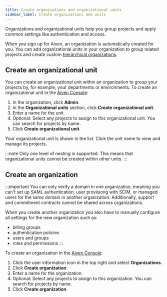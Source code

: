 ```yaml
---
title: Create organizations and organizational units
sidebar_label: Create organizations and units
---
```


Organizations and organizational units help you group projects and apply common settings like authentication and access.

When you sign up for Aiven, an organization is
automatically created for you. You can add organizational units in your organization
to group related projects and create custom
[hierarchical organizations](/docs/platform/concepts/orgs-units-projects).

## Create an organizational unit

You can create an organizational unit within an organization to group
your projects by, for example, your departments or environments. To
create an organizational unit in the [Aiven
Console](https://console.aiven.io):

1.  In the organization, click **Admin**.
2.  In the **Organizational units** section, click **Create
    organizational unit**.
3.  Enter a name for the unit.
4.  Optional: Select any projects to assign to this
    organizational unit. You can search for projects by name.
5.  Click **Create organizational unit**.

Your organizational unit is shown in the list. Click the unit name to
view and manage its projects.

:::note
Only one level of nesting is supported. This means that organizational
units cannot be created within other units.
:::

## Create an organization

:::important
You can only verify a domain in one organization, meaning you can't set up SAML
authentication, user provisiong with SCIM, or managed users for the same domain
in another organization. Additionally, support and commitment contracts cannot
be shared across organizations.

When you create another organization you also have to manually configure all settings
for the new organization such as:
- billing groups
- authentication policies
- users and groups
- roles and permissions
:::

To create an organization in the [Aiven
Console](https://console.aiven.io):

1.  Click the user information icon in the top right and select
    **Organizations**.
1.  Click **Create organization**.
1.  Enter a name for the organization.
1.  Optional: Select any projects to assign to this
    organization. You can search for projects by name.
1.  Click **Create organization**.

